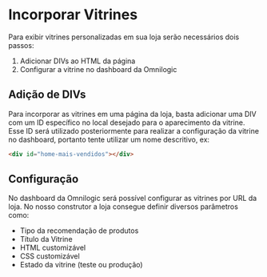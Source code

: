 # Incorporar Vitrines

Para exibir vitrines personalizadas em sua loja serão necessários dois passos:

1. Adicionar DIVs ao HTML da página
2. Configurar a vitrine no dashboard da Omnilogic

## Adição de DIVs

Para incorporar as vitrines em uma página da loja, basta adicionar uma DIV com um ID específico no local desejado para o aparecimento da vitrine. Esse ID será utilizado posteriormente para realizar a configuração da vitrine no dashboard, portanto tente utilizar um nome descritivo, ex:

```html
<div id="home-mais-vendidos"></div>
```

## Configuração

No dashboard da Omnilogic será possível configurar as vitrines por URL da loja. No nosso construtor a loja consegue definir diversos parâmetros como:

- Tipo da recomendação de produtos
- Título da Vitrine
- HTML customizável
- CSS customizável  
- Estado da vitrine (teste ou produção)